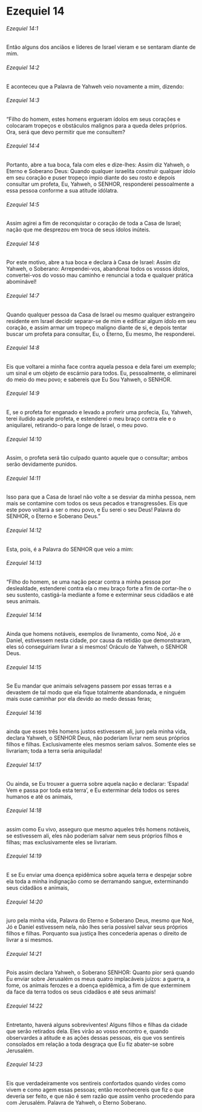 # Ezequiel 14

###### Ezequiel 14:1

Então alguns dos anciãos e líderes de Israel vieram e se sentaram diante de mim.

###### Ezequiel 14:2

E aconteceu que a Palavra de Yahweh veio novamente a mim, dizendo:

###### Ezequiel 14:3

“Filho do homem, estes homens ergueram ídolos em seus corações e colocaram tropeços e obstáculos malignos para a queda deles próprios. Ora, será que devo permitir que me consultem?

###### Ezequiel 14:4

Portanto, abre a tua boca, fala com eles e dize-lhes: Assim diz Yahweh, o Eterno e Soberano Deus: Quando qualquer israelita construir qualquer ídolo em seu coração e puser tropeço ímpio diante do seu rosto e depois consultar um profeta, Eu, Yahweh, o SENHOR, responderei pessoalmente a essa pessoa conforme a sua atitude idólatra.

###### Ezequiel 14:5

Assim agirei a fim de reconquistar o coração de toda a Casa de Israel; nação que me desprezou em troca de seus ídolos inúteis.

###### Ezequiel 14:6

Por este motivo, abre a tua boca e declara à Casa de Israel: Assim diz Yahweh, o Soberano: Arrependei-vos, abandonai todos os vossos ídolos, convertei-vos do vosso mau caminho e renunciai a toda e qualquer prática abominável!

###### Ezequiel 14:7

Quando qualquer pessoa da Casa de Israel ou mesmo qualquer estrangeiro residente em Israel decidir separar-se de mim e edificar algum ídolo em seu coração, e assim armar um tropeço maligno diante de si, e depois tentar buscar um profeta para consultar, Eu, o Eterno, Eu mesmo, lhe responderei.

###### Ezequiel 14:8

Eis que voltarei a minha face contra aquela pessoa e dela farei um exemplo; um sinal e um objeto de escárnio para todos. Eu, pessoalmente, o eliminarei do meio do meu povo; e sabereis que Eu Sou Yahweh, o SENHOR.

###### Ezequiel 14:9

E, se o profeta for enganado e levado a proferir uma profecia, Eu, Yahweh, terei iludido aquele profeta, e estenderei o meu braço contra ele e o aniquilarei, retirando-o para longe de Israel, o meu povo.

###### Ezequiel 14:10

Assim, o profeta será tão culpado quanto aquele que o consultar; ambos serão devidamente punidos.

###### Ezequiel 14:11

Isso para que a Casa de Israel não volte a se desviar da minha pessoa, nem mais se contamine com todos os seus pecados e transgressões. Eis que este povo voltará a ser o meu povo, e Eu serei o seu Deus! Palavra do SENHOR, o Eterno e Soberano Deus.”

###### Ezequiel 14:12

Esta, pois, é a Palavra do SENHOR que veio a mim:

###### Ezequiel 14:13

“Filho do homem, se uma nação pecar contra a minha pessoa por deslealdade, estenderei contra ela o meu braço forte a fim de cortar-lhe o seu sustento, castigá-la mediante a fome e exterminar seus cidadãos e até seus animais.

###### Ezequiel 14:14

Ainda que homens notáveis, exemplos de livramento, como Noé, Jó e Daniel, estivessem nesta cidade, por causa da retidão que demonstraram, eles só conseguiriam livrar a si mesmos! Oráculo de Yahweh, o SENHOR Deus.

###### Ezequiel 14:15

Se Eu mandar que animais selvagens passem por essas terras e a devastem de tal modo que ela fique totalmente abandonada, e ninguém mais ouse caminhar por ela devido ao medo dessas feras;

###### Ezequiel 14:16

ainda que esses três homens justos estivessem ali, juro pela minha vida, declara Yahweh, o SENHOR Deus, não poderiam livrar nem seus próprios filhos e filhas. Exclusivamente eles mesmos seriam salvos. Somente eles se livrariam; toda a terra seria aniquilada!

###### Ezequiel 14:17

Ou ainda, se Eu trouxer a guerra sobre aquela nação e declarar: ‘Espada! Vem e passa por toda esta terra’, e Eu exterminar dela todos os seres humanos e até os animais,

###### Ezequiel 14:18

assim como Eu vivo, asseguro que mesmo aqueles três homens notáveis, se estivessem ali, eles não poderiam salvar nem seus próprios filhos e filhas; mas exclusivamente eles se livrariam.

###### Ezequiel 14:19

E se Eu enviar uma doença epidêmica sobre aquela terra e despejar sobre ela toda a minha indignação como se derramando sangue, exterminando seus cidadãos e animais,

###### Ezequiel 14:20

juro pela minha vida, Palavra do Eterno e Soberano Deus, mesmo que Noé, Jó e Daniel estivessem nela, não lhes seria possível salvar seus próprios filhos e filhas. Porquanto sua justiça lhes concederia apenas o direito de livrar a si mesmos.

###### Ezequiel 14:21

Pois assim declara Yahweh, o Soberano SENHOR: Quanto pior será quando Eu enviar sobre Jerusalém os meus quatro implacáveis juízos: a guerra, a fome, os animais ferozes e a doença epidêmica, a fim de que exterminem da face da terra todos os seus cidadãos e até seus animais!

###### Ezequiel 14:22

Entretanto, haverá alguns sobreviventes! Alguns filhos e filhas da cidade que serão retirados dela. Eles virão ao vosso encontro e, quando observardes a atitude e as ações dessas pessoas, eis que vos sentireis consolados em relação a toda desgraça que Eu fiz abater-se sobre Jerusalém.

###### Ezequiel 14:23

Eis que verdadeiramente vos sentireis confortados quando virdes como vivem e como agem essas pessoas; então reconhecereis que fiz o que deveria ser feito, e que não é sem razão que assim venho procedendo para com Jerusalém. Palavra de Yahweh, o Eterno Soberano.

